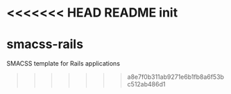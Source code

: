 <<<<<<< HEAD
README init
=======
smacss-rails
============

SMACSS template for Rails applications
>>>>>>> a8e7f0b311ab9271e6b1fb8a6f53bc512ab486d1
